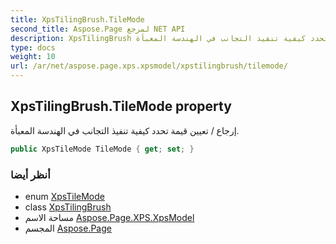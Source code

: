 ```yaml
---
title: XpsTilingBrush.TileMode
second_title: Aspose.Page لمرجع NET API
description: XpsTilingBrush ملكية. إرجاع / تعيين قيمة تحدد كيفية تنفيذ التجانب في الهندسة المعبأة.
type: docs
weight: 10
url: /ar/net/aspose.page.xps.xpsmodel/xpstilingbrush/tilemode/
---
```

## XpsTilingBrush.TileMode property

إرجاع / تعيين قيمة تحدد كيفية تنفيذ التجانب في الهندسة المعبأة.

```csharp
public XpsTileMode TileMode { get; set; }
```

### أنظر أيضا

* enum [XpsTileMode](../../xpstilemode/)
* class [XpsTilingBrush](../)
* مساحة الاسم [Aspose.Page.XPS.XpsModel](../../xpstilingbrush/)
* المجسم [Aspose.Page](../../../)


